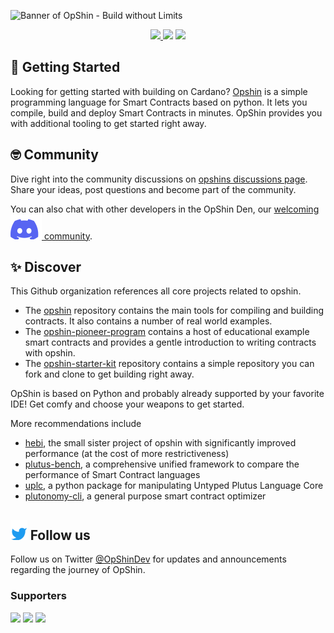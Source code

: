 ![Banner of OpShin - Build without Limits](https://media.discordapp.net/attachments/1082803447973302332/1083155394370748597/Banner_447-2.jpg?width=1440&height=480)

<div align="center">
  <a href="https://discord.com/invite/umR3A2g4uw">
    <img src="https://dcbadge.vercel.app/api/server/umR3A2g4uw?style=flat&theme=default-inverted&compact=true"/>
  </a>
    <img src="https://img.shields.io/badge/follow-%40OpShin-white?logo=github"/>
  <a href="https://twitter.com/OpShinDev">
    <img src="https://img.shields.io/badge/follow-%40OpShinDev-1d9bf0?logo=twitter"/>
  </a>
 </div>

## 🚀 Getting Started

Looking for getting started with building on Cardano? [Opshin](https://github.com/OpShin/opshin) is a simple programming language for Smart Contracts based on python. It lets you compile, build and deploy Smart Contracts in minutes. OpShin provides you with additional tooling to get started right away.


## 🤓 Community

Dive right into the community discussions on [opshins discussions page](https://github.com/OpShin/opshin/discussions). Share your ideas, post questions and become part of the community.

You can also chat with other developers in the OpShin Den, our [welcoming ![discord](https://raw.githubusercontent.com/CardanoSolutions/ogmios/master/.github/discord.svg)
community](https://discord.gg/umR3A2g4uw).

## ✨ Discover

This Github organization references all core projects related to opshin.

- The [opshin](https://github.com/OpShin/opshin) repository contains the main tools for compiling and building contracts. It also contains a number of real world examples.
- The [opshin-pioneer-program](https://github.com/OpShin/opshin-pioneer-program) contains a host of educational example smart contracts and provides a gentle introduction to writing contracts with opshin.
- The [opshin-starter-kit](https://github.com/OpShin/opshin-starter-kit) repository contains a simple repository you can fork and clone to get building right away.

OpShin is based on Python and probably already supported by your favorite IDE! Get comfy and choose your weapons to get started.

More recommendations include

- [hebi](https://github.com/OpShin/hebi), the small sister project of opshin with significantly improved performance (at the cost of more restrictiveness)
- [plutus-bench](https://github.com/OpShin/plutus-bench), a comprehensive unified framework to compare the performance of Smart Contract languages
- [uplc](https://github.com/OpShin/uplc), a python package for manipulating Untyped Plutus Language Core
- [plutonomy-cli](https://github.com/OpShin/plutonomy-cli), a general purpose smart contract optimizer

## <img src="https://raw.githubusercontent.com/CardanoSolutions/ogmios/master/.github/twitter.svg" height="32" /> Follow us

Follow us on Twitter [@OpShinDev](https://twitter.com/OpShinDev) for updates and announcements regarding the journey of OpShin.

### Supporters

<a href="https://github.com/inversion-dev/"><img src="https://avatars.githubusercontent.com/u/127298233?s=200&v=4" width="50"></a>
<a href="https://github.com/MuesliSwapTeam/"><img  src="https://avatars.githubusercontent.com/u/91151317?v=4" width="50" /></a>
<a href="https://github.com/AadaFinance/"><img  src="https://avatars.githubusercontent.com/u/89693711?v=4" width="50" /></a>
